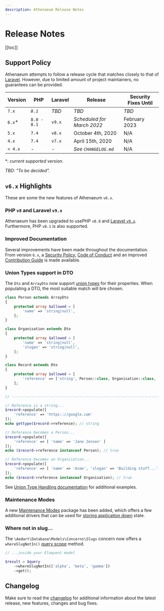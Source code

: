 ```yaml
---
description: Athenaeum Release Notes
---
```


# Release Notes

[[toc]]

## Support Policy

Athenaeum attempts to follow a release cycle that matches closely to that of [Laravel](https://laravel.com/docs/9.x/releases).
However, due to limited amount of project maintainers, no guarantees can be provided. 

| Version | PHP         | Laravel | Release                    | Security Fixes Until |
|---------|-------------|---------|----------------------------|----------------------|
| `7.x`   | _`8.1`_     | _TBD_   | _TBD_                      | _TBD_                |
| `6.x`*  | `8.0 - 8.1` | `v9.x`  | _Scheduled for March 2022_ | February 2023        |
| `5.x`   | `7.4`       | `v8.x`  | October 4th, 2020          | N/A                  |
| `4.x`   | `7.4`       | `v7.x`  | April 15th, 2020           | N/A                  |
| `< 4.x` | _-_         | _-_     | _See `CHANGELOG.md`_       | N/A                  |

*: _current supported version._

_TBD: "To be decided"._

## `v6.x` Highlights

These are some the new features of Athenaeum `v6.x`.

### PHP `v8` and Laravel `v9.x`

Athenaeum has been upgraded to usePHP `v8.0` and [Laravel `v9.x`](https://laravel.com/docs/9.x/releases).
Furthermore, PHP `v8.1` is also supported.

### Improved Documentation

Several improvements have been made throughout the documentation.
From version `6.x`, a [Security Policy](./security.md), [Code of Conduct](./code-of-conduct.md) and an improved [Contribution Guide](./contribution-guide.md) is made available.

### Union Types support in DTO

The `Dto` and `ArrayDto` now support [union types](https://php.watch/versions/8.0/union-types) for their properties.
When populating a DTO, the most suitable match will bre chosen.

```php
class Person extends ArrayDto
{
    protected array $allowed = [
        'name' => 'string|null',
    ];
}

class Organisation extends Dto
{
    protected array $allowed = [
        'name' => 'string|null',
        'slogan' => 'string|null',
    ];
}

class Record extends Dto
{    
    protected array $allowed = [
        'reference' => ['string', Person::class, Organisation::class, 'null'],
    ];
}

// ------------------------------------------------------------------------ //

// Reference is a string...
$record->populate([
    'reference' => 'https:://google.com'
]);
echo gettype($record->reference); // string

// Reference becomes a Person...
$record->populate([
    'reference' => [ 'name' => 'Jane Jensen' ]
]);
echo ($record->reference instanceof Person); // true

// Reference becomes an Organisation...
$record->populate([
    'reference' => [ 'name' => 'Acme', 'slogan' => 'Building stuff...' ]
]);
echo ($record->reference instanceof Organisation); // true
```

See [Union Type Handling documentation](./dto/nested-dto.md#union-types) for additional examples.

### Maintenance Modes

A new [Maintenance Modes](./maintenance/modes) package has been added, which offers a few additional drivers that can be used for [storing application down](https://laravel.com/docs/9.x/configuration#maintenance-mode) state.

### Where not in slug...

The `\Aedart\Database\Models\Concerns\Slugs` concern now offers a `whereSlugNotIn()` [query scope](https://laravel.com/docs/9.x/eloquent#local-scopes) method.

```php
// ...inside your Eloquent model

$result = $query
    ->whereSlugNotIn(['alpha', 'beta', 'gamma'])
    ->get();
```

## Changelog

Make sure to read the [changelog](https://github.com/aedart/athenaeum/blob/master/CHANGELOG.md) for additional information about the latest release, new features, changes and bug fixes. 
